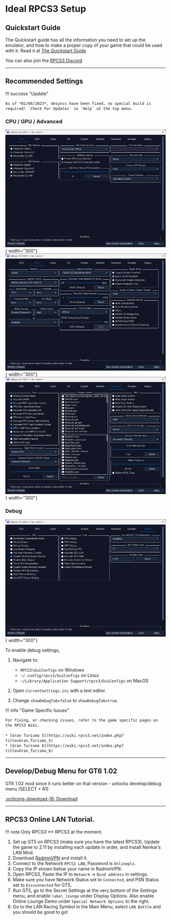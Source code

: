# Ideal RPCS3 Setup

## Quickstart Guide

The Quickstart guide has all the information you need to set up the emulator, and how to make a proper copy of your game that could be used with it.
Read it at [The Quickstart Guide](https://rpcs3.net/quickstart)

You can also join the [RPCS3 Discord](https://discord.com/invite/Af7H9yp)

---

## Recommended Settings

!!! success "Update"

    As of *02/06/2023*, desyncs have been fixed, no special build is required! `Check For Updates` in `Help` at the top menu.

### CPU / GPU / Advanced
![aa](../../images/rpcs3_settings/cpu.png){ width="300"}
![aa](../../images/rpcs3_settings/gpu.png){ width="300"}
![aa](../../images/rpcs3_settings/advanced.png){ width="300"}

### Debug
![aa](../../images/rpcs3_settings/debug.png){ width="300"}

To enable debug settings,

1. Navigate to:
    * `RPCS3\GuiConfigs` on Windows
    * `~/.config/rpcs3/GuiConfigs` on Linux
    * `~/Library/Application Support/rpcs3/GuiConfigs` on MacOS

2. Open `CurrentSettings.ini` with a text editor.
3. Change `showDebugTab=false` to `showDebugTab=true`.

!!! info "Game Specific Issues"

    For fixing, or checking issues, refer to the game specific pages on the RPCS3 Wiki:

    * [Gran Turismo 5](https://wiki.rpcs3.net/index.php?title=Gran_Turismo_5)
    * [Gran Turismo 6](https://wiki.rpcs3.net/index.php?title=Gran_Turismo_6)

---

## Develop/Debug Menu for GT6 1.02

GT6 1.02 mod since it runs better on that version - unlocks develop/debug menu (SELECT + R1)

[:octicons-download-16: Download](GT6_1.02_Develop.zip)

---

## RPCS3 Online LAN Tutorial.

!!! note
    Only RPCS3 <-> RPCS3 at the moment.

1. Set up GT5 on RPCS3 (make sure you have the latest RPCS3), Update the game to 2.11 by installing each update in order, and install Nenkai's LAN Mod.
2. Download [RadminVPN](https://www.radmin-vpn.com/) and install it.
3. Connect to the Network `RPCS3 LAN`, Password is `Onlineplz`.
4. Copy the IP shown below your name in RadminVPN.
5. Open RPCS3, Paste the IP to `Network` -> `Bind address` in settings.
6. Make sure you have Network Status set to `Connected`, and PSN Status set to `Disconnected` for GT5.
7. Run GT5, go to the Secret Settings at the very bottom of the Settings menu, and enable `label_lounge` under Display Options. Also enable Online Lounge Demo under `Special Network Options` to the right.
8. Go to the LAN Racing Symbol in the Main Menu, select `LAN Battle` and you should be good to go!

